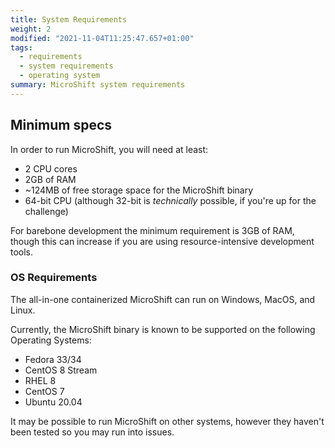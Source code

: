 ```yaml
---
title: System Requirements
weight: 2
modified: "2021-11-04T11:25:47.657+01:00"
tags:
  - requirements
  - system requirements
  - operating system
summary: MicroShift system requirements
---
```


## Minimum specs

In order to run MicroShift, you will need at least:

- 2 CPU cores
- 2GB of RAM
- ~124MB of free storage space for the MicroShift binary
- 64-bit CPU (although 32-bit is _technically_ possible, if you're up for the challenge)

For barebone development the minimum requirement is 3GB of RAM, though this can increase
if you are using resource-intensive development tools.

### OS Requirements

The all-in-one containerized MicroShift can run on Windows, MacOS, and Linux.

Currently, the MicroShift binary is known to be supported on the following Operating Systems:

- Fedora 33/34
- CentOS 8 Stream
- RHEL 8
- CentOS 7
- Ubuntu 20.04

It may be possible to run MicroShift on other systems, however they haven't been tested so you may run into issues.
